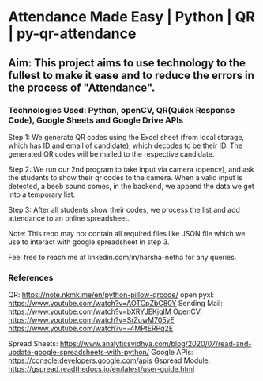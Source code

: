 # Attendance Made Easy | Python | QR | py-qr-attendance
## Aim: This project aims to use technology to the fullest to make it ease and to reduce the errors in the process of "Attendance".

### Technologies Used: Python, openCV, QR(Quick Response Code), Google Sheets and Google Drive APIs

Step 1: We generate QR codes using the Excel sheet (from local storage, which has ID and email of candidate), which decodes to be their ID.
The generated QR codes will be mailed to the respective candidate.

Step 2: We run our 2nd program to take input via camera (opencv), and ask the students to show their qr codes to the camera. When a valid input is detected, a beeb sound comes, in the backend, we append the data we get into a temporary list.

Step 3: After all students show their codes, we process the list and add attendance to an online spreadsheet.

Note: This repo may not contain all required files like JSON file which we use to interact with google spreadsheet in step 3.

Feel free to reach me at linkedin.com/in/harsha-netha for any queries.

### References
QR: https://note.nkmk.me/en/python-pillow-qrcode/
open pyxl: https://www.youtube.com/watch?v=AOTCpZbC80Y
Sending Mail: https://www.youtube.com/watch?v=bXRYJEKjqIM
OpenCV: https://www.youtube.com/watch?v=SrZuwM705yE
		https://www.youtube.com/watch?v=-4MPtERPq2E

Spread Sheets: https://www.analyticsvidhya.com/blog/2020/07/read-and-update-google-spreadsheets-with-python/
Google APIs: https://console.developers.google.com/apis
Gspread Module: https://gspread.readthedocs.io/en/latest/user-guide.html
